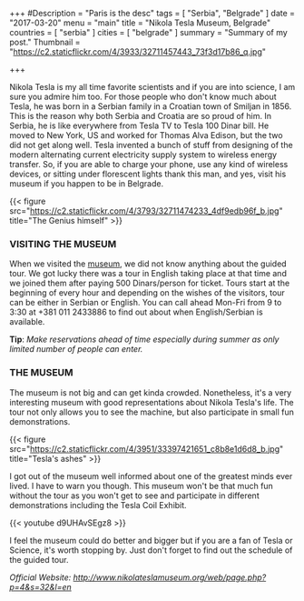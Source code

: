 +++
#Description = "Paris is the desc"
tags = [ "Serbia", "Belgrade" ]
date = "2017-03-20"
menu = "main"
title = "Nikola Tesla Museum, Belgrade"
countries = [ "serbia" ]
cities = [ "belgrade" ]
summary = "Summary of my post."
Thumbnail = "https://c2.staticflickr.com/4/3933/32711457443_73f3d17b86_q.jpg"

+++

Nikola Tesla is my all time favorite scientists and if you are into science, I am sure you admire him too. For those people who don't know much about Tesla, he was born in a Serbian family in a Croatian town of Smiljan in 1856. This is the reason why both Serbia and Croatia are so proud of him. In Serbia, he is like everywhere from Tesla TV to Tesla 100 Dinar bill. He moved to New York, US and worked for Thomas Alva Edison, but the two did not get along well. Tesla invented a bunch of stuff from designing of the modern alternating current electricity supply system to wireless energy transfer. So, if you are able to charge your phone, use any kind of wireless devices, or sitting under florescent lights thank this man, and yes, visit his museum if you happen to be in Belgrade.

{{< figure src="https://c2.staticflickr.com/4/3793/32711474233_4df9edb96f_b.jpg" title="The Genius himself" >}}

### VISITING THE MUSEUM

When we visited the [museum](http://www.nikolateslamuseum.org/web/page.php?p=4&s=32&l=en), we did not know anything about the guided tour. We got lucky there was a tour in English taking place at that time and we joined them after paying 500 Dinars/person for ticket. Tours start at the beginning of every hour and depending on the wishes of the visitors, tour can be either in Serbian or English. You can call ahead Mon-Fri from 9 to 3:30 at +381 011 2433886 to find out about when English/Serbian is available.

**Tip**: *Make reservations ahead of time especially during summer as only limited number of people can enter.*

### THE MUSEUM

The museum is not big and can get kinda crowded. Nonetheless, it's a very interesting museum with good representations about Nikola Tesla's life. The tour not only allows you to see the machine, but also participate in small fun demonstrations.

{{< figure src="https://c2.staticflickr.com/4/3951/33397421651_c8b8e1d6d8_b.jpg" title="Tesla's ashes" >}}

I got out of the museum well informed about one of the greatest minds ever lived. I have to warn you though. This museum won't be that much fun without the tour as you won't get to see and participate in different demonstrations including the Tesla Coil Exhibit.

{{< youtube d9UHAvSEgz8 >}}

I feel the museum could do better and bigger but if you are a fan of Tesla or Science, it's worth stopping by. Just don't forget to find out the schedule of the guided tour.

*Official Website: http://www.nikolateslamuseum.org/web/page.php?p=4&s=32&l=en*
